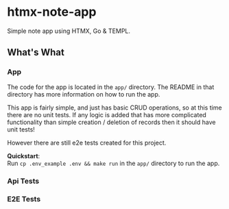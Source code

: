 # htmx-note-app
Simple note app using HTMX, Go &amp; TEMPL.

## What's What
### App
The code for the app is located in the `app/` directory. The README in that directory has more information on how to run the app. 

This app is fairly simple, and just has basic CRUD operations, so at this time there are no unit tests. If any logic is added that has more complicated functionality than simple creation / deletion of records then it should have unit tests! 

However there are still e2e tests created for this project.

**Quickstart**:  
Run `cp .env_example .env && make run` in the `app/` directory to run the app.

### Api Tests

### E2E Tests

